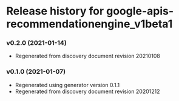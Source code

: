 # Release history for google-apis-recommendationengine_v1beta1

### v0.2.0 (2021-01-14)

* Regenerated from discovery document revision 20210108

### v0.1.0 (2021-01-07)

* Regenerated using generator version 0.1.1
* Regenerated from discovery document revision 20201212

